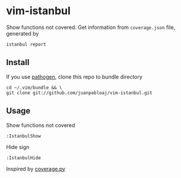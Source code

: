 # vim-istanbul

Show functions not covered. Get information from `coverage.json` file, generated by

    istanbul report

## Install

If you use [pathogen](https://github.com/tpope/vim-pathogen), clone this repo to bundle directory

    cd ~/.vim/bundle && \
    git clone git://github.com/juanpabloaj/vim-istanbul.git

## Usage

Show functions not covered

    :IstanbulShow

Hide sign

    :IstanbulHide

Inspired by [coverage.py](https://github.com/alfredodeza/coveragepy.vim)
